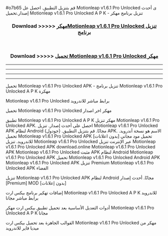 #o7b65 قم بتنزيل التطبيق. احصل عل Motionleap v1.6.1 Pro Unlocked  ى أحدث إصدار.تحميل Motionleap v1.6.1 Pro Unlocked  A P K - تنزيل برنامج مهكر



<div align="center">
<h3>Download >>>>> <a href="https://ar-sites.web.app/?ar= Motionleap v1.6.1 Pro Unlocked ">مهكرMotionleap v1.6.1 Pro Unlocked  تنزيل برنامج</a></h3><br>

<h3>Download >>>>> <a href="https://ar-sites.web.app/?ar= Motionleap v1.6.1 Pro Unlocked ">تحميل Motionleap v1.6.1 Pro Unlocked  مهكر</a></h3>
</div>


----------------------------------------------------------

----------------------------------------------------------

----------------------------------------------------------

----------------------------------------------------------


تحميل Motionleap v1.6.1 Pro Unlocked  APK - تنزيل برنامج Motionleap v1.6.1 Pro Unlocked  A P K مهكرة

Motionleap v1.6.1 Pro Unlocked  برابط مباشر للاندرويد

تحميل Motionleap v1.6.1 Pro Unlocked  مهكر اخر اصدار

تطبيق Motionleap v1.6.1 Pro Unlocked  A P K مهكر
تنزيل Motionleap v1.6.1 Pro Unlocked  APK. احصل على أحدث إصدار.
تنزيل Motionleap v1.6.1 Pro Unlocked  APK لنظام Android مجانًا.
قم بتنزيل التطبيق. {جودول} APK. الاسم هو نسخة أندرويد.
تحميل Motionleap v1.6.1 Pro Unlocked  APK [بدون اعلانات]
تحميل مود مجاني للاندرويد.
تنزيل Motionleap v1.6.1 Pro Unlocked  عبر الإنترنت
تنزيل Motionleap v1.6.1 Pro Unlocked  APK
download.online Motionleap v1.6.1 Pro Unlocked  APK
Motionleap v1.6.1 Pro Unlocked  مثبت APK لنظام Android
Motionleap v1.6.1 Pro Unlocked  APK
تحميل Motionleap v1.6.1 Pro Unlocked  Android APK
Motionleap v1.6.1 Pro Unlocked  APK تنزيل Premium
Motionleap v1.6.1 Pro Unlocked  APK الفضاء

تنزيل Motionleap v1.6.1 Pro Unlocked  APK لنظام Android مجانًا. أحدث إصدار [Premium] MOD [بدون إعلانات]

إضافات تهكير برنامج بيكس ارت Motionleap v1.6.1 Pro Unlocked  A P K للاندرويد برابط مباشر مجانا

أدوات التعديل الأساسية بعد تحميل تطبيق بيكس ارت مهكر Motionleap v1.6.1 Pro Unlocked  A P K مجانا

القوالب الجاهزة بعد تحميل بيكس ارت Motionleap v1.6.1 Pro Unlocked  مهكر من ميديا فاير للاندرويد



